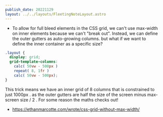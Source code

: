 ```yaml
---
publish_date: 20221129    
layout: ../../layouts/FleetingNoteLayout.astro
---
```

- To allow for full bleed elements in the CSS grid, we can't use max-width on inner elements because we can't "break out". Instead, we can define the outer gutters as auto-growing columns. but what if we want to define the inner container as a specific size?

```css
.layout {
  display: grid;
  grid-template-columns:
    calc( 50vw - 500px )
    repeat( 8, 1fr )
    calc( 50vw - 500px);
}
```

This trick means we have an inner grid of 8 columns that is constrained to just 1000px . as the outer gutters are half the size of the screen minus max-screen size / 2 . For some reason the maths checks out!


- https://ethanmarcotte.com/wrote/css-grid-without-max-width/